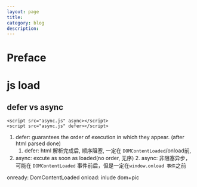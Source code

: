 ```yaml
---
layout: page
title:
category: blog
description:
---
```

# Preface

# js load

## defer vs async

    <script src="async.js" async></script>
    <script src="async.js" defer></script>

1. defer: guarantees the order of execution in which they appear. (after html parsed done)
    1. defer: html 解析完成后, 顺序阻塞, 一定在 `DOMContentLoaded`/onload前, 
2. async: excute as soon as loaded(no order, 无序)
    2. async: 非阻塞异步，可能在 `DOMContentLoaded` 事件前后，但是一定在`window.onload 事件`之前

onready:  DomContentLoaded
onload: inlude dom+pic